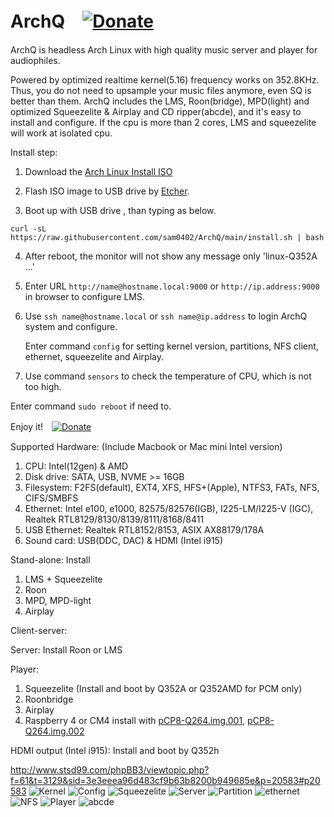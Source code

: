 # ArchQ　[![Donate](images/pdonate.png)](https://paypal.me/sam402shu)

ArchQ is headless Arch Linux with high quality music server and player for audiophiles.

Powered by optimized realtime kernel(5.16) frequency works on 352.8KHz.
Thus, you do not need to upsample your music files anymore, even SQ is better than them.
ArchQ includes the LMS, Roon(bridge), MPD(light) and optimized Squeezelite & Airplay and CD ripper(abcde), and it's easy to install and configure.
If the cpu is more than 2 cores, LMS and squeezelite will work at isolated cpu.


Install step:
1. Download the [Arch Linux Install ISO](http://mirror.rackspace.com/archlinux/iso/latest/)

2. Flash ISO image to USB drive by [Etcher](https://www.balena.io/etcher/?).

3. Boot up with USB drive , than typing as below.
 
`curl -sL https://raw.githubusercontent.com/sam0402/ArchQ/main/install.sh | bash`

4. After reboot, the monitor will not show any message only 'linux-Q352A ...'

5. Enter URL `http://name@hostname.local:9000` or `http://ip.address:9000` in browser to configure LMS.

6. Use `ssh name@hostname.local` or `ssh name@ip.address` to login ArchQ system and configure.

   Enter command `config` for setting kernel version, partitions, NFS client, ethernet, squeezelite and Airplay.

7. Use command `sensors` to check the temperature of CPU, which is not too high.

Enter command `sudo reboot` if need to.

Enjoy it!　[![Donate](images/buymeacoffee.png)](https://buymeacoff.ee/samshu.tw)
 
Supported Hardware: (Include Macbook or Mac mini Intel version)
 1. CPU: Intel(12gen) & AMD 
 2. Disk drive: SATA, USB, NVME >= 16GB
 3. Filesystem: F2FS(default), EXT4, XFS, HFS+(Apple), NTFS3, FATs, NFS, CIFS/SMBFS
 4. Ethernet: Intel e100, e1000, 82575/82576(IGB), I225-LM/I225-V (IGC), Realtek RTL8129/8130/8139/8111/8168/8411
 5. USB Ethernet: Realtek RTL8152/8153, ASIX AX88179/178A
 6. Sound card: USB(DDC, DAC) & HDMI (Intel i915)

Stand-alone: Install
 1. LMS + Squeezelite
 2. Roon
 4. MPD, MPD-light
 5. Airplay

Client-server:

 Server: Install Roon or LMS
 
 Player:
  1. Squeezelite (Install and boot by Q352A or Q352AMD for PCM only)
  3. Roonbridge
  4. Airplay
  5. Raspberry 4 or CM4 install with [pCP8-Q264.img.001](https://raw.githubusercontent.com/sam0402/pcp-44.1KHz/master/pCP8-Q264.img.7z.001),  [pCP8-Q264.img.002](https://raw.githubusercontent.com/sam0402/pcp-44.1KHz/master/pCP8-Q264.img.7z.002)
     
 HDMI output (Intel i915): Install and boot by Q352h
 
http://www.stsd99.com/phpBB3/viewtopic.php?f=61&t=3129&sid=3e3eeea96d483cf9b63b8200b949685e&p=20583#p20583
![Kernel](images/kernel.png)
![Config](images/config.png)
![Squeezelite](images/squeezelite.png)
![Server](images/servers.png)
![Partition](images/partition_mount.png)
![ethernet](images/ethernet.png)
![NFS](images/nfs_mount.png)
![Player](images/player.png)
![abcde](images/abcde.png)
